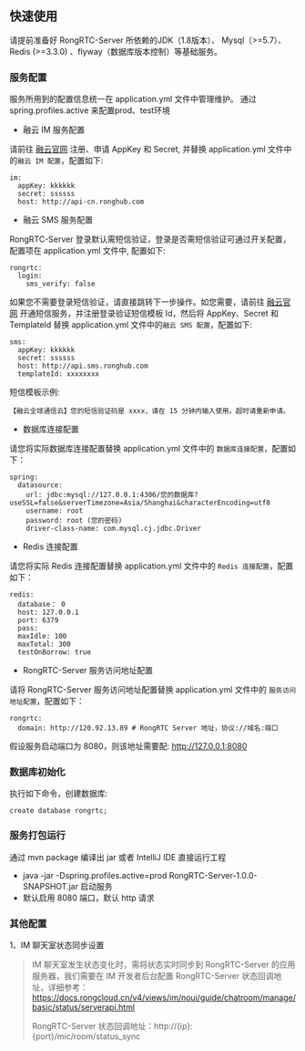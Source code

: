 ## 快速使用

请提前准备好 RongRTC-Server 所依赖的JDK（1.8版本）、 Mysql（>=5.7）、Redis (>=3.3.0) 、flyway（数据库版本控制）等基础服务。

### 服务配置

服务所用到的配置信息统一在 application.yml 文件中管理维护。
通过spring.profiles.active 来配置prod、test环境

* 融云 IM 服务配置
  
请前往 [融云官网](https://www.rongcloud.cn/) 注册、申请 AppKey 和 Secret, 并替换 application.yml 文件中的`融云 IM 配置`，配置如下:

```
im:
  appKey: kkkkkk
  secret: ssssss
  host: http://api-cn.ronghub.com
```

* 融云 SMS 服务配置

RongRTC-Server 登录默认需短信验证，登录是否需短信验证可通过开关配置，配置项在 application.yml 文件中, 配置如下:

```
rongrtc:
  login:
    sms_verify: false 
```

如果您不需要登录短信验证，请直接跳转下一步操作。如您需要，请前往 [融云官网](https://www.rongcloud.cn/product/sms) 开通短信服务，并注册登录验证短信模板 Id，然后将 AppKey、Secret 和 TemplateId 替换 application.yml 文件中的`融云 SMS 配置`，配置如下:

```
sms:
  appKey: kkkkkk
  secret: ssssss
  host: http://api.sms.ronghub.com
  templateId: xxxxxxxx
```
短信模板示例:

```
【融云全球通信云】您的短信验证码是 xxxx，请在 15 分钟内输入使用。超时请重新申请。
```

* 数据库连接配置

请您将实际数据库连接配置替换 application.yml 文件中的 `数据库连接配置`，配置如下：

```
spring:
  datasource:
    url: jdbc:mysql://127.0.0.1:4306/您的数据库?useSSL=false&serverTimezone=Asia/Shanghai&characterEncoding=utf8
    username: root
    password: root (您的密码)
    driver-class-name: com.mysql.cj.jdbc.Driver
```

* Redis 连接配置

请您将实际 Redis 连接配置替换 application.yml 文件中的 `Redis 连接配置`，配置如下：

```
redis:
  database： 0
  host: 127.0.0.1
  port: 6379
  pass: 
  maxIdle: 100
  maxTotal: 300
  testOnBorrow: true
```

* RongRTC-Server 服务访问地址配置

请将 RongRTC-Server 服务访问地址配置替换 application.yml 文件中的 `服务访问地址配置`，配置如下：

```
rongrtc:
  domain: http://120.92.13.89 # RongRTC Server 地址，协议://域名:端口
```

假设服务启动端口为 8080，则该地址需要配: http://127.0.0.1:8080

### 数据库初始化

执行如下命令，创建数据库:

```
create database rongrtc;
```

### 服务打包运行

通过 mvn package 编译出 jar 或者 IntelliJ IDE 直接运行工程

*  java -jar -Dspring.profiles.active=prod RongRTC-Server-1.0.0-SNAPSHOT.jar 启动服务
*  默认启用 8080 端口，默认 http 请求

### 其他配置

1、IM 聊天室状态同步设置

> IM 聊天室发生状态变化时，需将状态实时同步到 RongRTC-Server 的应用服务器，我们需要在 IM 开发者后台配置 RongRTC-Server 状态回调地址，详细参考：https://docs.rongcloud.cn/v4/views/im/noui/guide/chatroom/manage/basic/status/serverapi.html
>
> RongRTC-Server 状态回调地址：http://{ip}:{port}/mic/room/status_sync